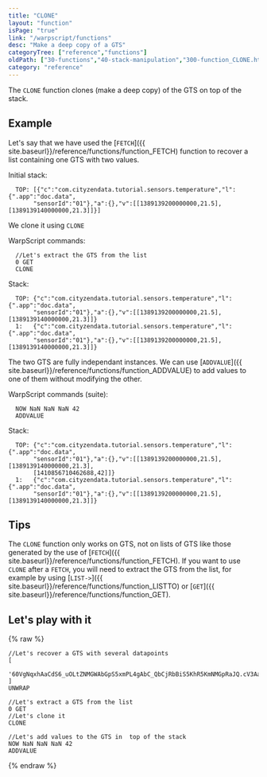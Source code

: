 ```yaml
---
title: "CLONE"
layout: "function"
isPage: "true"
link: "/warpscript/functions"
desc: "Make a deep copy of a GTS"
categoryTree: ["reference","functions"]
oldPath: ["30-functions","40-stack-manipulation","300-function_CLONE.html.md"]
category: "reference"
---
```



The `CLONE` function clones (make a deep copy) of the GTS on top of the stack.


## Example ##

Let's say that we have used the [`FETCH`]({{ site.baseurl}}/reference/functions/function_FETCH) function to recover a list containing one GTS with two values.

  Initial stack:

```
  TOP: [{"c":"com.cityzendata.tutorial.sensors.temperature","l":{".app":"doc.data",
       "sensorId":"01"},"a":{},"v":[[1389139200000000,21.5],[1389139140000000,21.3]]}]
```

We clone it using `CLONE`

  WarpScript commands:

```
  //Let's extract the GTS from the list
  0 GET
  CLONE
```

  Stack:

```
  TOP: {"c":"com.cityzendata.tutorial.sensors.temperature","l":{".app":"doc.data",
       "sensorId":"01"},"a":{},"v":[[1389139200000000,21.5],[1389139140000000,21.3]]}
  1:   {"c":"com.cityzendata.tutorial.sensors.temperature","l":{".app":"doc.data",
       "sensorId":"01"},"a":{},"v":[[1389139200000000,21.5],[1389139140000000,21.3]]}
```

The two GTS are fully independant instances. We can use [`ADDVALUE`]({{ site.baseurl}}/reference/functions/function_ADDVALUE) to add values
to one of them without modifying the other.

  WarpScript commands (suite):


```
  NOW NaN NaN NaN 42
  ADDVALUE
```

  Stack:

```
  TOP: {"c":"com.cityzendata.tutorial.sensors.temperature","l":{".app":"doc.data",
       "sensorId":"01"},"a":{},"v":[[1389139200000000,21.5],[1389139140000000,21.3],
       [1410856710462688,42]]}
  1:   {"c":"com.cityzendata.tutorial.sensors.temperature","l":{".app":"doc.data",
       "sensorId":"01"},"a":{},"v":[[1389139200000000,21.5],[1389139140000000,21.3]]}
```


## Tips ##

The `CLONE` function only works on GTS, not on lists of GTS like those generated by the use of
[`FETCH`]({{ site.baseurl}}/reference/functions/function_FETCH). If you want to use `CLONE` after a `FETCH`, you will need to extract the
GTS from the list, for example by using [`LIST->`]({{ site.baseurl}}/reference/functions/function_LISTTO) or [`GET`]({{ site.baseurl}}/reference/functions/function_GET).


## Let's play with it ##

{% raw %}
<warp10-warpscript-widget backend="{{backend}}"  exec-endpoint="{{execEndpoint}}">

    //Let's recover a GTS with several datapoints
    [
      '60VgNqxhAaCdS6_uOLtZNMGWAbGpS5xmPL4gAbC_QbCjRbBiS5KhR5KmNMGpRaJQ.cV3Aa4kR.WZQqBiO54oNFWnOLtnQr88O.7kBGQisxjnVyLaxkgLbUEd_RTgYDIS.Gg..4N.5A.06sg7.........1hWN6aUdSEjkD0Vqg...XAzOwylS22pDFB3Ou3RAhi1lSTt70mIuq.T_8BbJjMFUGqJ7zXuKLt637GYU6kSJBc2mZ4LOVlaKZBtPL1.ILO67BVs95RMgVmmoHOLD5KB2zM6P6m2RfmFjQ.PP62V5mYbYgOMc37ctkfN1K2DFbTFRK1D.pAca4VViRo3qSLcdWp.pcBXVyktZsbVR.B.PIcrpcc0...L_.NG..'
    ]
    UNWRAP

    //Let's extract a GTS from the list
    0 GET
    //Let's clone it
    CLONE

    //Let's add values to the GTS in  top of the stack
    NOW NaN NaN NaN 42
    ADDVALUE

</warp10-warpscript-widget>
{% endraw %}

